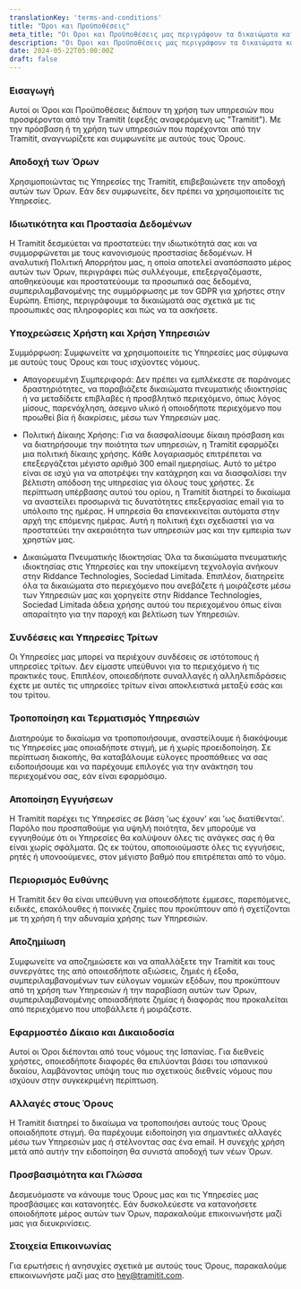 ```yaml
---
translationKey: 'terms-and-conditions'
title: "Όροι και Προϋποθέσεις"
meta_title: "Οι Όροι και Προϋποθέσεις μας περιγράφουν τα δικαιώματα και τις ευθύνες σας κατά τη χρήση των υπηρεσιών της Tramitit."
description: "Οι Όροι και Προϋποθέσεις μας περιγράφουν τα δικαιώματα και τις ευθύνες σας κατά τη χρήση των υπηρεσιών της Tramitit."
date: 2024-05-22T05:00:00Z
draft: false
---
```


### Εισαγωγή
Αυτοί οι Όροι και Προϋποθέσεις διέπουν τη χρήση των υπηρεσιών που προσφέρονται από την Tramitit (εφεξής αναφερόμενη ως "Tramitit"). Με την πρόσβαση ή τη χρήση των υπηρεσιών που παρέχονται από την Tramitit, αναγνωρίζετε και συμφωνείτε με αυτούς τους Όρους.

### Αποδοχή των Όρων
Χρησιμοποιώντας τις Υπηρεσίες της Tramitit, επιβεβαιώνετε την αποδοχή αυτών των Όρων. Εάν δεν συμφωνείτε, δεν πρέπει να χρησιμοποιείτε τις Υπηρεσίες.

### Ιδιωτικότητα και Προστασία Δεδομένων
Η Tramitit δεσμεύεται να προστατεύει την ιδιωτικότητά σας και να συμμορφώνεται με τους κανονισμούς προστασίας δεδομένων. Η αναλυτική Πολιτική Απορρήτου μας, η οποία αποτελεί αναπόσπαστο μέρος αυτών των Όρων, περιγράφει πώς συλλέγουμε, επεξεργαζόμαστε, αποθηκεύουμε και προστατεύουμε τα προσωπικά σας δεδομένα, συμπεριλαμβανομένης της συμμόρφωσης με τον GDPR για χρήστες στην Ευρώπη. Επίσης, περιγράφουμε τα δικαιώματά σας σχετικά με τις προσωπικές σας πληροφορίες και πώς να τα ασκήσετε.

### Υποχρεώσεις Χρήστη και Χρήση Υπηρεσιών
Συμμόρφωση: Συμφωνείτε να χρησιμοποιείτε τις Υπηρεσίες μας σύμφωνα με αυτούς τους Όρους και τους ισχύοντες νόμους.

- Απαγορευμένη Συμπεριφορά: Δεν πρέπει να εμπλέκεστε σε παράνομες δραστηριότητες, να παραβιάζετε δικαιώματα πνευματικής ιδιοκτησίας ή να μεταδίδετε επιβλαβές ή προσβλητικό περιεχόμενο, όπως λόγος μίσους, παρενόχληση, άσεμνο υλικό ή οποιοδήποτε περιεχόμενο που προωθεί βία ή διακρίσεις, μέσω των Υπηρεσιών μας.

- Πολιτική Δίκαιης Χρήσης: Για να διασφαλίσουμε δίκαιη πρόσβαση και να διατηρήσουμε την ποιότητα των υπηρεσιών, η Tramitit εφαρμόζει μια πολιτική δίκαιης χρήσης. Κάθε λογαριασμός επιτρέπεται να επεξεργάζεται μέγιστο αριθμό 300 email ημερησίως. Αυτό το μέτρο είναι σε ισχύ για να αποτρέψει την κατάχρηση και να διασφαλίσει την βέλτιστη απόδοση της υπηρεσίας για όλους τους χρήστες. Σε περίπτωση υπέρβασης αυτού του ορίου, η Tramitit διατηρεί το δικαίωμα να αναστείλει προσωρινά τις δυνατότητες επεξεργασίας email για το υπόλοιπο της ημέρας. Η υπηρεσία θα επανεκκινείται αυτόματα στην αρχή της επόμενης ημέρας. Αυτή η πολιτική έχει σχεδιαστεί για να προστατεύει την ακεραιότητα των υπηρεσιών μας και την εμπειρία των χρηστών μας.

- Δικαιώματα Πνευματικής Ιδιοκτησίας
Όλα τα δικαιώματα πνευματικής ιδιοκτησίας στις Υπηρεσίες και την υποκείμενη τεχνολογία ανήκουν στην Riddance Technologies, Sociedad Limitada. Επιπλέον, διατηρείτε όλα τα δικαιώματα στο περιεχόμενο που ανεβάζετε ή μοιράζεστε μέσω των Υπηρεσιών μας και χορηγείτε στην Riddance Technologies, Sociedad Limitada άδεια χρήσης αυτού του περιεχομένου όπως είναι απαραίτητο για την παροχή και βελτίωση των Υπηρεσιών.

### Συνδέσεις και Υπηρεσίες Τρίτων
Οι Υπηρεσίες μας μπορεί να περιέχουν συνδέσεις σε ιστότοπους ή υπηρεσίες τρίτων. Δεν είμαστε υπεύθυνοι για το περιεχόμενο ή τις πρακτικές τους. Επιπλέον, οποιεσδήποτε συναλλαγές ή αλληλεπιδράσεις έχετε με αυτές τις υπηρεσίες τρίτων είναι αποκλειστικά μεταξύ εσάς και του τρίτου.

### Τροποποίηση και Τερματισμός Υπηρεσιών
Διατηρούμε το δικαίωμα να τροποποιήσουμε, αναστείλουμε ή διακόψουμε τις Υπηρεσίες μας οποιαδήποτε στιγμή, με ή χωρίς προειδοποίηση. Σε περίπτωση διακοπής, θα καταβάλουμε εύλογες προσπάθειες να σας ειδοποιήσουμε και να παρέχουμε επιλογές για την ανάκτηση του περιεχομένου σας, εάν είναι εφαρμόσιμο.

### Αποποίηση Εγγυήσεων
Η Tramitit παρέχει τις Υπηρεσίες σε βάση 'ως έχουν' και 'ως διατίθενται'. Παρόλο που προσπαθούμε για υψηλή ποιότητα, δεν μπορούμε να εγγυηθούμε ότι οι Υπηρεσίες θα καλύψουν όλες τις ανάγκες σας ή θα είναι χωρίς σφάλματα. Ως εκ τούτου, αποποιούμαστε όλες τις εγγυήσεις, ρητές ή υπονοούμενες, στον μέγιστο βαθμό που επιτρέπεται από το νόμο.

### Περιορισμός Ευθύνης
Η Tramitit δεν θα είναι υπεύθυνη για οποιεσδήποτε έμμεσες, παρεπόμενες, ειδικές, επακόλουθες ή ποινικές ζημίες που προκύπτουν από ή σχετίζονται με τη χρήση ή την αδυναμία χρήσης των Υπηρεσιών.

### Αποζημίωση
Συμφωνείτε να αποζημιώσετε και να απαλλάξετε την Tramitit και τους συνεργάτες της από οποιεσδήποτε αξιώσεις, ζημιές ή έξοδα, συμπεριλαμβανομένων των εύλογων νομικών εξόδων, που προκύπτουν από τη χρήση των Υπηρεσιών ή την παραβίαση αυτών των Όρων, συμπεριλαμβανομένης οποιασδήποτε ζημίας ή διαφοράς που προκαλείται από περιεχόμενο που υποβάλλετε ή μοιράζεστε.

### Εφαρμοστέο Δίκαιο και Δικαιοδοσία
Αυτοί οι Όροι διέπονται από τους νόμους της Ισπανίας. Για διεθνείς χρήστες, οποιεσδήποτε διαφορές θα επιλύονται βάσει του ισπανικού δικαίου, λαμβάνοντας υπόψη τους πιο σχετικούς διεθνείς νόμους που ισχύουν στην συγκεκριμένη περίπτωση.

### Αλλαγές στους Όρους
Η Tramitit διατηρεί το δικαίωμα να τροποποιήσει αυτούς τους Όρους οποιαδήποτε στιγμή. Θα παρέχουμε ειδοποίηση για σημαντικές αλλαγές μέσω των Υπηρεσιών μας ή στέλνοντας σας ένα email. Η συνεχής χρήση μετά από αυτήν την ειδοποίηση θα συνιστά αποδοχή των νέων Όρων.

### Προσβασιμότητα και Γλώσσα
Δεσμευόμαστε να κάνουμε τους Όρους μας και τις Υπηρεσίες μας προσβάσιμες και κατανοητές. Εάν δυσκολεύεστε να κατανοήσετε οποιοδήποτε μέρος αυτών των Όρων, παρακαλούμε επικοινωνήστε μαζί μας για διευκρινίσεις.

### Στοιχεία Επικοινωνίας
Για ερωτήσεις ή ανησυχίες σχετικά με αυτούς τους Όρους, παρακαλούμε επικοινωνήστε μαζί μας στο [hey@tramitit.com](mailto:hey@tramitit.com).